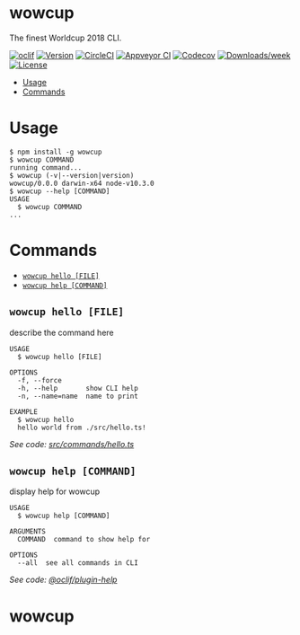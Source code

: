 wowcup
======

The finest Worldcup 2018 CLI.

[![oclif](https://img.shields.io/badge/cli-oclif-brightgreen.svg)](https://oclif.io)
[![Version](https://img.shields.io/npm/v/wowcup.svg)](https://npmjs.org/package/wowcup)
[![CircleCI](https://circleci.com/gh/codeaholicguy/wowcup/tree/master.svg?style=shield)](https://circleci.com/gh/codeaholicguy/wowcup/tree/master)
[![Appveyor CI](https://ci.appveyor.com/api/projects/status/github/codeaholicguy/wowcup?branch=master&svg=true)](https://ci.appveyor.com/project/codeaholicguy/wowcup/branch/master)
[![Codecov](https://codecov.io/gh/codeaholicguy/wowcup/branch/master/graph/badge.svg)](https://codecov.io/gh/codeaholicguy/wowcup)
[![Downloads/week](https://img.shields.io/npm/dw/wowcup.svg)](https://npmjs.org/package/wowcup)
[![License](https://img.shields.io/npm/l/wowcup.svg)](https://github.com/codeaholicguy/wowcup/blob/master/package.json)

<!-- toc -->
* [Usage](#usage)
* [Commands](#commands)
<!-- tocstop -->
# Usage
<!-- usage -->
```sh-session
$ npm install -g wowcup
$ wowcup COMMAND
running command...
$ wowcup (-v|--version|version)
wowcup/0.0.0 darwin-x64 node-v10.3.0
$ wowcup --help [COMMAND]
USAGE
  $ wowcup COMMAND
...
```
<!-- usagestop -->
# Commands
<!-- commands -->
* [`wowcup hello [FILE]`](#wowcup-hello-file)
* [`wowcup help [COMMAND]`](#wowcup-help-command)

## `wowcup hello [FILE]`

describe the command here

```
USAGE
  $ wowcup hello [FILE]

OPTIONS
  -f, --force
  -h, --help       show CLI help
  -n, --name=name  name to print

EXAMPLE
  $ wowcup hello
  hello world from ./src/hello.ts!
```

_See code: [src/commands/hello.ts](https://github.com/codeaholicguy/wowcup/blob/v0.0.0/src/commands/hello.ts)_

## `wowcup help [COMMAND]`

display help for wowcup

```
USAGE
  $ wowcup help [COMMAND]

ARGUMENTS
  COMMAND  command to show help for

OPTIONS
  --all  see all commands in CLI
```

_See code: [@oclif/plugin-help](https://github.com/oclif/plugin-help/blob/v2.0.5/src/commands/help.ts)_
<!-- commandsstop -->
# wowcup
